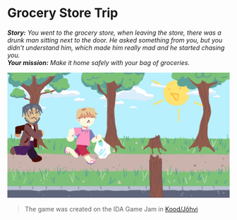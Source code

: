 # Grocery Store Trip

***Story:** You went to the grocery store, when leaving the store, there was a drunk man sitting next to the door. He asked something from you, but you didn't understand him, which made him really mad and he started chasing you.  
**Your mission:** Make it home safely with your bag of groceries.*

![Game preview](2.gameplaymockup.png)

> The game was created on the IDA Game Jam in [Kood/Jõhvi](https://kood.tech/en/)
